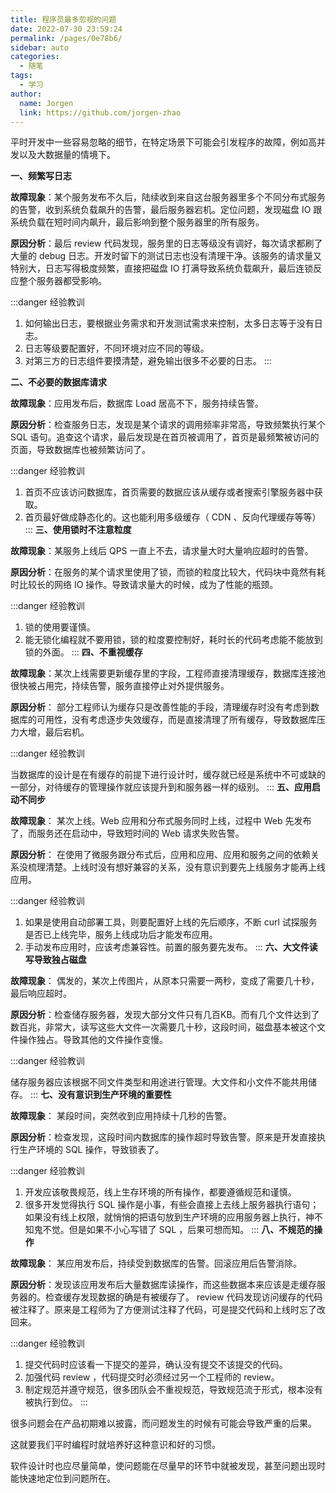 ```yaml
---
title: 程序员最多忽视的问题
date: 2022-07-30 23:59:24
permalink: /pages/0e78b6/
sidebar: auto
categories:
  - 随笔
tags:
  - 学习
author: 
  name: Jorgen
  link: https://github.com/jorgen-zhao
---
```


平时开发中一些容易忽略的细节，在特定场景下可能会引发程序的故障，例如高并发以及大数据量的情境下。
<!-- more -->


**一、频繁写日志**

**故障现象**：某个服务发布不久后，陆续收到来自这台服务器里多个不同分布式服务的告警，收到系统负载飙升的告警，最后服务器宕机。定位问题，发现磁盘 IO 跟系统负载在短时间内飙升，最后影响到整个服务器里的所有服务。



**原因分析**：最后 review 代码发现，服务里的日志等级没有调好，每次请求都刷了大量的 debug 日志。开发时留下的测试日志也没有清理干净。该服务的请求量又特别大，日志写得极度频繁，直接把磁盘 IO 打满导致系统负载飙升，最后连锁反应整个服务器都受影响。


:::danger 经验教训

 1. 如何输出日志，要根据业务需求和开发测试需求来控制，太多日志等于没有日志。
 2. 日志等级要配置好，不同环境对应不同的等级。
 3. 对第三方的日志组件要摸清楚，避免输出很多不必要的日志。
:::

**二、不必要的数据库请求**

**故障现象**：应用发布后，数据库 Load 居高不下，服务持续告警。



**原因分析**：检查服务日志，发现是某个请求的调用频率非常高，导致频繁执行某个 SQL 语句。追查这个请求，最后发现是在首页被调用了，首页是最频繁被访问的页面，导致数据库也被频繁访问了。


:::danger 经验教训

 1. 首页不应该访问数据库，首页需要的数据应该从缓存或者搜索引擎服务器中获取。 
 2. 首页最好做成静态化的。这也能利用多级缓存（ CDN 、反向代理缓存等等）
:::
**三、使用锁时不注意粒度**

**故障现象**：某服务上线后 QPS 一直上不去，请求量大时大量响应超时的告警。



**原因分析**：在服务的某个请求里使用了锁，而锁的粒度比较大，代码块中竟然有耗时比较长的网络 IO 操作。导致请求量大的时候，成为了性能的瓶颈。



:::danger 经验教训

 1. 锁的使用要谨慎。
 2. 能无锁化编程就不要用锁，锁的粒度要控制好，耗时长的代码考虑能不能放到锁的外面。
:::
**四、不重视缓存**

**故障现象**：某次上线需要更新缓存里的字段，工程师直接清理缓存，数据库连接池很快被占用完，持续告警，服务直接停止对外提供服务。



**原因分析**： 部分工程师认为缓存只是改善性能的手段，清理缓存时没有考虑到数据库的可用性，没有考虑逐步失效缓存，而是直接清理了所有缓存，导致数据库压力大增，最后宕机。



:::danger 经验教训

 当数据库的设计是在有缓存的前提下进行设计时，缓存就已经是系统中不可或缺的一部分，对待缓存的管理操作就应该提升到和服务器一样的级别。
:::
**五、应用启动不同步**

**故障现象**： 某次上线。Web 应用和分布式服务同时上线，过程中 Web 先发布了，而服务还在启动中，导致短时间的 Web 请求失败告警。



**原因分析**： 在使用了微服务跟分布式后，应用和应用、应用和服务之间的依赖关系没梳理清楚。上线时没有想好兼容的关系，没有意识到要先上线服务才能再上线应用。



:::danger 经验教训

 1. 如果是使用自动部署工具，则要配置好上线的先后顺序，不断 curl 试探服务是否已上线完毕，服务上线成功后才能发布应用。
 2. 手动发布应用时，应该考虑兼容性。前置的服务要先发布。
:::
**六、大文件读写导致独占磁盘**

**故障现象**： 偶发的，某次上传图片，从原本只需要一两秒，变成了需要几十秒，最后响应超时。



**原因分析**：检查储存服务器，发现大部分文件只有几百KB。而有几个文件达到了数百兆，非常大，读写这些大文件一次需要几十秒，这段时间，磁盘基本被这个文件操作独占。导致其他的文件操作变慢。



:::danger 经验教训

 储存服务器应该根据不同文件类型和用途进行管理。大文件和小文件不能共用储存。
:::
**七、没有意识到生产环境的重要性**

**故障现象**： 某段时间，突然收到应用持续十几秒的告警。



**原因分析**：检查发现，这段时间内数据库的操作超时导致告警。原来是开发直接执行生产环境的 SQL 操作，导致锁表了。



:::danger 经验教训

 1. 开发应该敬畏规范，线上生存环境的所有操作，都要遵循规范和谨慎。
 2. 很多开发觉得执行 SQL 操作是小事，有些会直接上去线上服务器执行语句；如果没有线上权限，就悄悄的把语句放到生产环境的应用服务器上执行，神不知鬼不觉。但是如果不小心写错了 SQL ，后果可想而知。
:::
**八、不规范的操作**

**故障现象**： 某应用发布后，持续受到数据库的告警。回滚应用后告警消除。



**原因分析**：发现该应用发布后大量数据库读操作，而这些数据本来应该是走缓存服务器的。检查缓存发现数据的确是有被缓存了。 review 代码发现访问缓存的代码被注释了。原来是工程师为了方便测试注释了代码，可是提交代码和上线时忘了改回来。



:::danger 经验教训

 1. 提交代码时应该看一下提交的差异，确认没有提交不该提交的代码。
 2. 加强代码 review ，代码提交时必须经过另一个工程师的 review。
 3. 制定规范并遵守规范，很多团队会不重视规范，导致规范流于形式，根本没有被执行到位。
:::

很多问题会在产品初期难以披露，而问题发生的时候有可能会导致严重的后果。

这就要我们平时编程时就培养好这种意识和好的习惯。

软件设计时也应尽量简单，使问题能在尽量早的环节中就被发现，甚至问题出现时能快速地定位到问题所在。